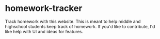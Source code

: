 # homework-tracker
Track homework with this website.
This is meant to help middle and highschool students keep track of homework.
If you'd like to contribute, I'd like help with UI and ideas for features.
